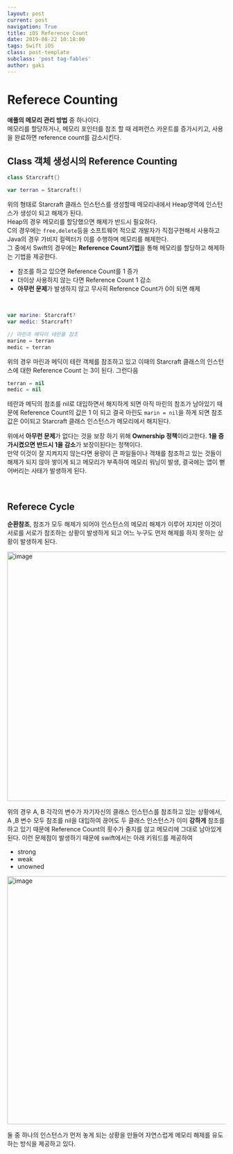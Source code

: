 ```yaml
---
layout: post
current: post
navigation: True
title: iOS Reference Count
date: 2019-08-22 10:18:00
tags: Swift iOS
class: post-template
subclass: 'post tag-fables'
author: gaki
---  
```



# Referece Counting  

**애플의 메모리 관리 방법** 중 하나이다.  
메모리를 할당하거나, 메모리 포인터를 참조 할 때 레퍼런스 카운트를 증가시키고, 사용을 완료하면 reference count를 감소시킨다.  

## Class 객체 생성시의 Reference Counting  

```swift
class Starcraft{}

var terran = Starcraft()
```  

위의 형태로 Starcraft 클래스 인스턴스를 생성할때 메모리내에서 Heap영역에 인스턴스가 생성이 되고 해제가 된다.  
Heap의 경우 메모리를 할당했으면 해제가 반드시 필요하다.  
C의 경우에는 `free,delete`등을 소프트웨어 적으로 개발자가 직접구현해서 사용하고 Java의 경우 가비지 컬렉터가 이를 수행하며 메모리를 해제한다.  
그 중에서 Swift의 경우에는 **Reference Count기법**을 통해 메모리를 할당하고 해제하는 기법을 제공한다.  

- 참조를 하고 있으면 Reference Count를 1 증가
- 더이상 사용하지 않는 다면 Reference Count 1 감소
- **아무런 문제**가 발생하지 않고 무사히 Reference Count가 0이 되면 해제 

</br>

```swift
var marine: Starcraft?
var medic: Starcraft?

// 마린과 메딕이 테란을 참조
marine = terran
medic = terran
```  

위의 경우 마린과 메딕이 테란 객체를 참조하고 있고 이때의 Starcraft 클래스의 인스턴스에 대한 Reference Count 는 3이 된다. 그런다음

```swift
terran = nil
medic = nil
```  

테란과 메딕의 참조를 nil로 대입하면서 해지하게 되면 아직 마린의 참조가 남아있기 때문에 Reference Count의 값은 1 이 되고 결국 마린도 `marin = nil`을 하게 되면 참조값은 0이되고 Starcraft 클래스 인스턴스가 메모리에서 해지된다.  

위에서 **아무런 문제**가 없다는 것을 보장 하기 위해 **Ownership 정책**이라고한다. **1을 증가시켰으면 반드시 1을 감소**가 보장이된다는 정책이다.  
만약 이것이 잘 지켜지지 않는다면 용량이 큰 파일들이나 객채를 참조하고 있는 것들이 해제가 되지 않아 쌓이게 되고 메모리가 부족하여 메모리 워닝이 발생, 결국에는 앱이 뻗어버리는 사태가 발생하게 된다.  

</br>

## Referece Cycle  

**순환참조**, 참조가 모두 해제가 되어야 인스턴스의 메모리 해제가 이루어 지지만 이것이 서로를 서로가 참조하는 상황이 발생하게 되고 어느 누구도 먼저 해제를 하지 못하는 상황이 발생하게 된다.

<img width="574" alt="image" src="https://user-images.githubusercontent.com/33486820/58219683-c488e780-7d46-11e9-8421-5c2362e8d964.png">

위의 경우 A, B 각각의 변수가 자기자신의 클래스 인스턴스를 참조하고 있는 상황에서, A ,B 변수 모두 참조를 nil을 대입하여 끊어도 두 클래스 인스턴스가 이미 **강하게** 참조를 하고 있기 때문에 Reference Count의 횟수가 줄지를 않고 메모리에 그대로 남아있게 된다. 이런 문제점이 발생하기 때문에 swift에서는 아래 키워드를 제공하여 

- strong
- weak
- unowned  

<img width="571" alt="image" src="https://user-images.githubusercontent.com/33486820/58219551-4af0f980-7d46-11e9-985f-f640ee6b90f1.png">  

둘 중 하나의 인스턴스가 먼저 놓게 되는 상황을 만들어 자연스럽게 메모리 해제를 유도하는 방식을 제공하고 있다.











